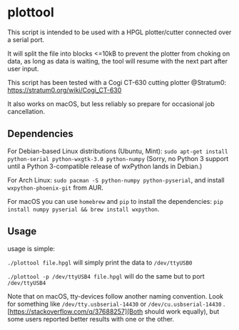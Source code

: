 plottool
========

This script is intended to be used with a HPGL plotter/cutter connected over a
serial port.

It will split the file into blocks <=10kB to prevent the plotter from choking on data,
as long as data is waiting, the tool will resume with the next part after user input.

This script has been tested with a Cogi CT-630 cutting plotter @Stratum0:
https://stratum0.org/wiki/Cogi_CT-630

It also works on macOS, but less reliably so prepare for occasional job cancellation.

Dependencies
------------

For Debian-based Linux distributions (Ubuntu, Mint): `sudo apt-get install
python-serial python-wxgtk-3.0 python-numpy` (Sorry, no Python 3 support until
a Python 3-compatible release of wxPython lands in Debian.)

For Arch Linux: `sudo pacman -S python-numpy python-pyserial`, and install
`wxpython-phoenix-git` from AUR.

For macOS you can use `homebrew` and `pip` to install the dependencies: `pip install numpy pyserial && brew install wxpython`.

Usage
-----

usage is simple:

```./plottool file.hpgl``` will simply print the data to ```/dev/ttyUSB0```

```./plottool -p /dev/ttyUSB4 file.hpgl``` will do the same but to port ```/dev/ttyUSB4```

Note that on macOS, tty-devices follow another naming convention. Look for something like `/dev/tty.usbserial-14430` or `/dev/cu.usbserial-14430` .  [https://stackoverflow.com/q/37688257](Both should work equally), but some users reported better results with one or the other.
